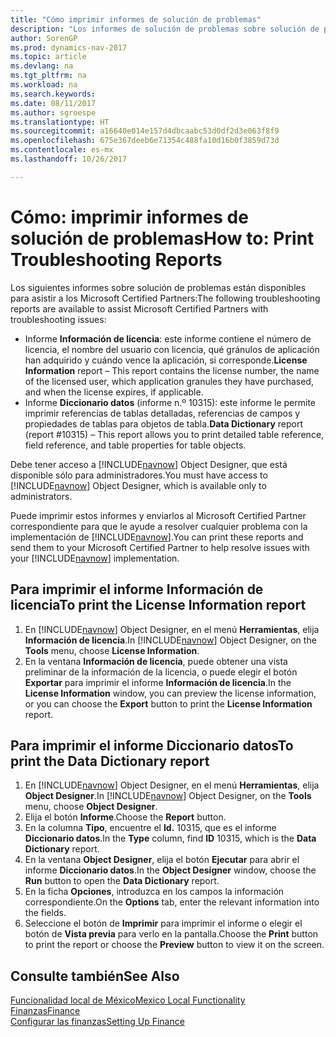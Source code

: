 ```yaml
---
title: "Cómo imprimir informes de solución de problemas"
description: "Los informes de solución de problemas sobre solución de problemas están disponibles para asistir a los Microsoft Certified Partners."
author: SorenGP
ms.prod: dynamics-nav-2017
ms.topic: article
ms.devlang: na
ms.tgt_pltfrm: na
ms.workload: na
ms.search.keywords: 
ms.date: 08/11/2017
ms.author: sgroespe
ms.translationtype: HT
ms.sourcegitcommit: a16640e014e157d4dbcaabc53d0df2d3e063f8f9
ms.openlocfilehash: 675e367deeb6e71354c488fa10d16b0f3859d73d
ms.contentlocale: es-mx
ms.lasthandoff: 10/26/2017

---
```

# <a name="how-to-print-troubleshooting-reports"></a><span data-ttu-id="f9daf-103">Cómo: imprimir informes de solución de problemas</span><span class="sxs-lookup"><span data-stu-id="f9daf-103">How to: Print Troubleshooting Reports</span></span>
<span data-ttu-id="f9daf-104">Los siguientes informes sobre solución de problemas están disponibles para asistir a los Microsoft Certified Partners:</span><span class="sxs-lookup"><span data-stu-id="f9daf-104">The following troubleshooting reports are available to assist Microsoft Certified Partners with troubleshooting issues:</span></span>  

-   <span data-ttu-id="f9daf-105">Informe **Información de licencia**: este informe contiene el número de licencia, el nombre del usuario con licencia, qué gránulos de aplicación han adquirido y cuándo vence la aplicación, si corresponde.</span><span class="sxs-lookup"><span data-stu-id="f9daf-105">**License Information** report – This report contains the license number, the name of the licensed user, which application granules they have purchased, and when the license expires, if applicable.</span></span>  
-   <span data-ttu-id="f9daf-106">Informe **Diccionario datos** (informe n.º 10315): este informe le permite imprimir referencias de tablas detalladas, referencias de campos y propiedades de tablas para objetos de tabla.</span><span class="sxs-lookup"><span data-stu-id="f9daf-106">**Data Dictionary** report (report #10315) – This report allows you to print detailed table reference, field reference, and table properties for table objects.</span></span>  

<span data-ttu-id="f9daf-107">Debe tener acceso a [!INCLUDE[navnow](../../includes/navnow_md.md)] Object Designer, que está disponible sólo para administradores.</span><span class="sxs-lookup"><span data-stu-id="f9daf-107">You must have access to [!INCLUDE[navnow](../../includes/navnow_md.md)] Object Designer, which is available only to administrators.</span></span>  

<span data-ttu-id="f9daf-108">Puede imprimir estos informes y enviarlos al Microsoft Certified Partner correspondiente para que le ayude a resolver cualquier problema con la implementación de [!INCLUDE[navnow](../../includes/navnow_md.md)].</span><span class="sxs-lookup"><span data-stu-id="f9daf-108">You can print these reports and send them to your Microsoft Certified Partner to help resolve issues with your [!INCLUDE[navnow](../../includes/navnow_md.md)] implementation.</span></span>  

## <a name="to-print-the-license-information-report"></a><span data-ttu-id="f9daf-109">Para imprimir el informe Información de licencia</span><span class="sxs-lookup"><span data-stu-id="f9daf-109">To print the License Information report</span></span>  
1.  <span data-ttu-id="f9daf-110">En [!INCLUDE[navnow](../../includes/navnow_md.md)] Object Designer, en el menú **Herramientas**, elija **Información de licencia**.</span><span class="sxs-lookup"><span data-stu-id="f9daf-110">In [!INCLUDE[navnow](../../includes/navnow_md.md)] Object Designer, on the **Tools** menu, choose **License Information**.</span></span>  
2.  <span data-ttu-id="f9daf-111">En la ventana **Información de licencia**, puede obtener una vista preliminar de la información de la licencia, o puede elegir el botón **Exportar** para imprimir el informe **Información de licencia**.</span><span class="sxs-lookup"><span data-stu-id="f9daf-111">In the **License Information** window, you can preview the license information, or you can choose the **Export** button to print the **License Information** report.</span></span>  

## <a name="to-print-the-data-dictionary-report"></a><span data-ttu-id="f9daf-112">Para imprimir el informe Diccionario datos</span><span class="sxs-lookup"><span data-stu-id="f9daf-112">To print the Data Dictionary report</span></span>  
1.  <span data-ttu-id="f9daf-113">En [!INCLUDE[navnow](../../includes/navnow_md.md)] Object Designer, en el menú **Herramientas**, elija **Object Designer**.</span><span class="sxs-lookup"><span data-stu-id="f9daf-113">In [!INCLUDE[navnow](../../includes/navnow_md.md)] Object Designer, on the **Tools** menu, choose **Object Designer**.</span></span>  
2.  <span data-ttu-id="f9daf-114">Elija el botón **Informe**.</span><span class="sxs-lookup"><span data-stu-id="f9daf-114">Choose the **Report** button.</span></span>  
3.  <span data-ttu-id="f9daf-115">En la columna **Tipo**, encuentre el **Id.** 10315, que es el informe **Diccionario datos**.</span><span class="sxs-lookup"><span data-stu-id="f9daf-115">In the **Type** column, find **ID** 10315, which is the **Data Dictionary** report.</span></span>  
4.  <span data-ttu-id="f9daf-116">En la ventana **Object Designer**, elija el botón **Ejecutar** para abrir el informe **Diccionario datos**.</span><span class="sxs-lookup"><span data-stu-id="f9daf-116">In the **Object Designer** window, choose the **Run** button to open the **Data Dictionary** report.</span></span>  
5.  <span data-ttu-id="f9daf-117">En la ficha **Opciones**, introduzca en los campos la información correspondiente.</span><span class="sxs-lookup"><span data-stu-id="f9daf-117">On the **Options** tab, enter the relevant information into the fields.</span></span>  
6.  <span data-ttu-id="f9daf-118">Seleccione el botón de **Imprimir** para imprimir el informe o elegir el botón de **Vista previa** para verlo en la pantalla.</span><span class="sxs-lookup"><span data-stu-id="f9daf-118">Choose the **Print** button to print the report or choose the **Preview** button to view it on the screen.</span></span>  

## <a name="see-also"></a><span data-ttu-id="f9daf-119">Consulte también</span><span class="sxs-lookup"><span data-stu-id="f9daf-119">See Also</span></span>  
[<span data-ttu-id="f9daf-120">Funcionalidad local de México</span><span class="sxs-lookup"><span data-stu-id="f9daf-120">Mexico Local Functionality</span></span>](mexico-local-functionality.md)  
[<span data-ttu-id="f9daf-121">Finanzas</span><span class="sxs-lookup"><span data-stu-id="f9daf-121">Finance</span></span>](../../finance.md)  
[<span data-ttu-id="f9daf-122">Configurar las finanzas</span><span class="sxs-lookup"><span data-stu-id="f9daf-122">Setting Up Finance</span></span>](../../finance.md)

